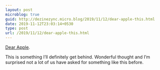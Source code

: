 ```yaml
---
layout: post
microblog: true
guid: http://dezinezync.micro.blog/2019/11/12/dear-apple-this.html
date: 2019-11-12T23:03:14+0530
type: post
url: /2019/11/12/dear-apple-this.html
---
```

[Dear Apple](https://reddit.com/r/apple/comments/dv7tvt/dear_apple/).

This is something I’ll definitely get behind. Wonderful thought and I’m surprised not a lot of us have asked for something like this before. 
